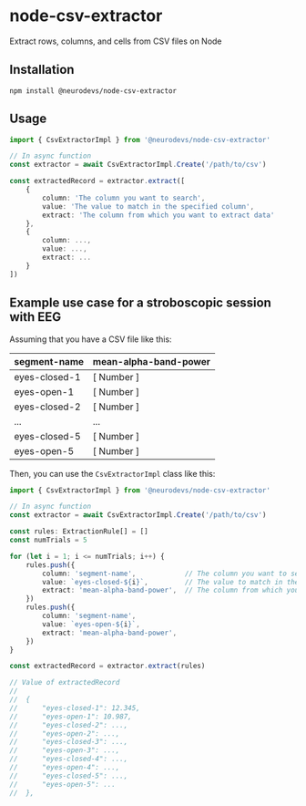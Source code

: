 # node-csv-extractor
Extract rows, columns, and cells from CSV files on Node

## Installation

`npm install @neurodevs/node-csv-extractor`

## Usage

```typescript
import { CsvExtractorImpl } from '@neurodevs/node-csv-extractor'

// In async function
const extractor = await CsvExtractorImpl.Create('/path/to/csv')

const extractedRecord = extractor.extract([
    {
        column: 'The column you want to search',
        value: 'The value to match in the specified column',
        extract: 'The column from which you want to extract data'
    },
    {
        column: ...,
        value: ...,
        extract: ...
    }
])
```

## Example use case for a stroboscopic session with EEG

Assuming that you have a CSV file like this:

| segment-name    | mean-alpha-band-power |
|-----------------|-----------------------|
| eyes-closed-1   | [ Number ]           |
| eyes-open-1     | [ Number ]           |
| eyes-closed-2   | [ Number ]           |
| ...             | ...                    |
| eyes-closed-5   | [ Number ]           |
| eyes-open-5     | [ Number ]           |

Then, you can use the `CsvExtractorImpl` class like this:

```typescript
import { CsvExtractorImpl } from '@neurodevs/node-csv-extractor'

// In async function
const extractor = await CsvExtractorImpl.Create('/path/to/csv')

const rules: ExtractionRule[] = []
const numTrials = 5

for (let i = 1; i <= numTrials; i++) {
    rules.push({
        column: 'segment-name',            // The column you want to search
        value: `eyes-closed-${i}`,         // The value to match in the specified column
        extract: 'mean-alpha-band-power',  // The column from which you want to extract data
    })
    rules.push({
        column: 'segment-name',
        value: `eyes-open-${i}`,
        extract: 'mean-alpha-band-power',
    })
}

const extractedRecord = extractor.extract(rules)

// Value of extractedRecord
//
//  {
//      "eyes-closed-1": 12.345,
//      "eyes-open-1": 10.987,
//      "eyes-closed-2": ...,
//      "eyes-open-2": ...,
//      "eyes-closed-3": ...,
//      "eyes-open-3": ...,
//      "eyes-closed-4": ...,
//      "eyes-open-4": ...,
//      "eyes-closed-5": ...,
//      "eyes-open-5": ...
//  },
```
